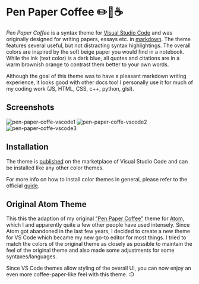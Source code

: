 # Pen Paper Coffee :pencil2::scroll::coffee:

*Pen Paper Coffee* is a syntax theme for [Visual Studio Code](https://code.visualstudio.com/) and was originally designed for writing papers, essays etc. in [markdown](https://en.wikipedia.org/wiki/Markdown).
The theme features  several useful, but not distracting syntax highlightings.
The overall colors are inspired by the soft beige paper you would find in a notebook. While the ink (text color) is a dark blue, all quotes and citations are in a warm brownish orange to contrast them better to your own words.

Although the goal of this theme was to have a pleasant markdown writing experience, it looks good with other docs too! I personally use it for much of my coding work (JS, HTML, CSS, c++, python, glsl).

## Screenshots
![pen-paper-coffe-vscode1](https://user-images.githubusercontent.com/1710598/173183559-ce87451a-b8e6-46b1-a56b-f131d44adf73.png)
![pen-paper-coffe-vscode2](https://user-images.githubusercontent.com/1710598/173183561-657ffb83-829c-406e-b54c-b58638f496d0.png)
![pen-paper-coffe-vscode3](https://user-images.githubusercontent.com/1710598/173183562-3a3fc9a3-f6ce-482e-94a6-1da911182238.png)


## Installation

The theme is [published](https://marketplace.visualstudio.com/items?itemName=nylki.pen-paper-coffee-vscode) on the marketplace of Visual Studio Code and can be installed like any other color themes.

For more info on how to install color themes in general, please refer to the official [guide](https://code.visualstudio.com/docs/getstarted/themes).


## Original Atom Theme

This this the adaption of my original ["Pen Paper Coffee"](https://github.com/nylki/pen-paper-coffee-syntax) theme for [Atom](https://atom.io/), which I and apparently quite a few other people have used intensely. Since Atom got abandoned in the last few years, I decided to create a new theme for VS Code which became my new go-to editor for most things.
I tried to match the colors of the original theme as closely as possible to maintain the feel of the original theme and also made some adjustments for some syntaxes/languages.

Since VS Code themes allow styling of the overall UI, you can now enjoy an even more coffee-paper-like feel with this theme. :D
